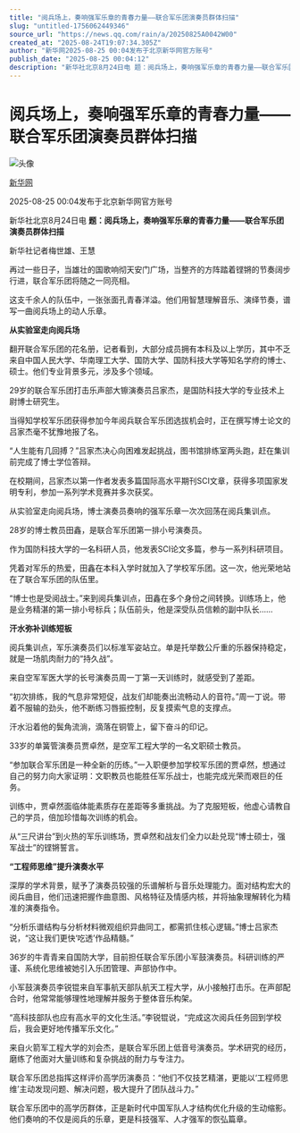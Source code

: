 ```yaml
---
title: "阅兵场上，奏响强军乐章的青春力量——联合军乐团演奏员群体扫描"
slug: "untitled-1756062449346"
source_url: "https://news.qq.com/rain/a/20250825A0042W00"
created_at: "2025-08-24T19:07:34.305Z"
author: "新华网2025-08-25 00:04发布于北京新华网官方账号"
publish_date: "2025-08-25 00:04:12"
description: "新华社北京8月24日电 题：阅兵场上，奏响强军乐章的青春力量——联合军乐团演奏员群体扫描新华社记者梅世雄、王慧再过一些日子，当雄壮的国歌响彻天安门广场，当整齐的方阵踏着铿锵的节奏阔步行进，联合军乐团将随之一同亮相。这支千余人的队伍中，一张张面孔青春洋溢。他们用智慧理解音乐、演绎节奏，谱写一曲阅兵场上的动..."
---
```


<html><head></head><body><div></div>
                <div>
          <div></div><h1>阅兵场上，奏响强军乐章的青春力量——联合军乐团演奏员群体扫描</h1><div><div><div><div><img src="http://inews.gtimg.com/newsapp_ls/0/14516369376_200200/0" alt="头像"><img src="https://inews.gtimg.com/newsapp_bt/0/1128164013310_1586/0" alt=""></div><div><a href="https://news.qq.com/omn/author/8QMa13hY5YcbvTk%3D"><p>新华网</p></a><p><span>2025-08-25 00:04</span><span>发布于<!-- -->北京</span><span>新华网官方账号</span></p></div></div></div></div><div><div></div><div><div><p>新华社北京8月24日电 <span><strong>题：阅兵场上，奏响强军乐章的青春力量——联合军乐团演奏员群体扫描</strong></span></p><p>新华社记者梅世雄、王慧</p><p>再过一些日子，当雄壮的国歌响彻天安门广场，当整齐的方阵踏着铿锵的节奏阔步行进，联合军乐团将随之一同亮相。</p><p>这支千余人的队伍中，一张张面孔青春洋溢。他们用智慧理解音乐、演绎节奏，谱写一曲阅兵场上的动人乐章。</p><p><span><strong>从实验室走向阅兵场</strong></span></p><p>翻开联合军乐团的花名册，记者看到，大部分成员拥有本科及以上学历，其中不乏来自<!-- -->中国人民大学<!-- -->、<!-- -->华南理工大学<!-- -->、国防大学、国防科技大学等知名学府的博士、硕士。他们专业背景多元，涉及多个领域。</p><p>29岁的联合军乐团打击乐声部大镲演奏员吕家杰，是国防科技大学的专业技术上尉博士研究生。</p><p>当得知学校军乐团获得参加今年阅兵联合军乐团选拔机会时，正在撰写博士论文的吕家杰毫不犹豫地报了名。</p><p>“人生能有几回搏？”吕家杰决心向困难发起挑战，图书馆排练室两头跑，赶在集训前完成了博士学位答辩。</p><p>在校期间，吕家杰以第一作者发表多篇国际高水平期刊SCI文章，获得多项国家发明专利，参加一系列学术竞赛并多次获奖。</p><p>从实验室走向阅兵场，博士演奏员奏响的强军乐章一次次回荡在阅兵集训点。</p><p>28岁的博士教员田鑫，是联合军乐团第一排小号演奏员。</p><p>作为国防科技大学的一名科研人员，他发表SCI论文多篇，参与一系列科研项目。</p><p>凭着对军乐的热爱，田鑫在本科入学时就加入了学校军乐团。这一次，他光荣地站在了联合军乐团的队伍里。</p><p>“博士也是受阅战士。”来到阅兵集训点，田鑫在多个身份之间转换。训练场上，他是业务精湛的第一排小号标兵；队伍前头，他是深受队员信赖的副中队长……</p><p><span><strong>汗水弥补训练短板</strong></span></p><p>阅兵集训点，军乐演奏员们以标准军姿站立。单是托举数公斤重的乐器保持稳定，就是一场肌肉耐力的“持久战”。</p><p>来自空军军医大学的长号演奏员周一丁第一天训练时，就感受到了差距。</p><p>“初次排练，我的气息非常短促，战友们却能奏出流畅动人的音符。”周一丁说。带着不服输的劲头，他不断练习唇振控制，反复摸索气息的支撑点。</p><p>汗水沿着他的鬓角流淌，滴落在铜管上，留下奋斗的印记。</p><p>33岁的单簧管演奏员贾卓然，是<!-- -->空军工程大学<!-- -->的一名文职硕士教员。</p><p>“参加联合军乐团是一种全新的历练。”一入职便参加学校军乐团的贾卓然，想通过自己的努力向大家证明：文职教员也能胜任军乐战士，也能完成光荣而艰巨的任务。</p><p>训练中，贾卓然面临体能素质存在差距等多重挑战。为了克服短板，他虚心请教自己的学员，倍加珍惜每次训练的机会。</p><p>从“三尺讲台”到火热的军乐训练场，贾卓然和战友们全力以赴兑现“博士硕士，强军战士”的铿锵誓言。</p><p><span><strong>“工程师思维”提升演奏水平</strong></span></p><p>深厚的学术背景，赋予了演奏员较强的乐谱解析与音乐处理能力。面对结构宏大的阅兵曲目，他们迅速把握作曲意图、风格特征及情感内核，并将抽象理解转化为精准的演奏指令。</p><p>“分析乐谱结构与分析材料微观组织异曲同工，都需抓住核心逻辑。”博士吕家杰说，“这让我们更快‘吃透’作品精髓。”</p><p>36岁的牛青青来自国防大学，目前担任联合军乐团小军鼓演奏员。科研训练的严谨、系统化思维被她引入乐团管理、声部协作中。</p><p>小军鼓演奏员李锐锟来自军事航天部队航天工程大学，从小接触打击乐。在声部配合时，他常常能够理性地理解并服务于整体音乐构架。</p><p>“高科技部队也应有高水平的文化生活。”李锐锟说，“完成这次阅兵任务回到学校后，我会更好地传播军乐文化。”</p><p>来自火箭军工程大学的刘会杰，是联合军乐团上低音号演奏员。学术研究的经历，磨练了他面对大量训练和复杂挑战的耐力与专注力。</p><p>联合军乐团总指挥这样评价高学历演奏员：“他们不仅技艺精湛，更能以‘工程师思维’主动发现问题、解决问题，极大提升了团队战斗力。”</p><p>联合军乐团中的高学历群体，正是新时代中国军队人才结构优化升级的生动缩影。他们奏响的不仅是阅兵的乐章，更是科技强军、人才强军的恢弘篇章。</p></div></div></div>
          <div></div>
          <div></div>
          <div></div>
        </div>
      </body></html>